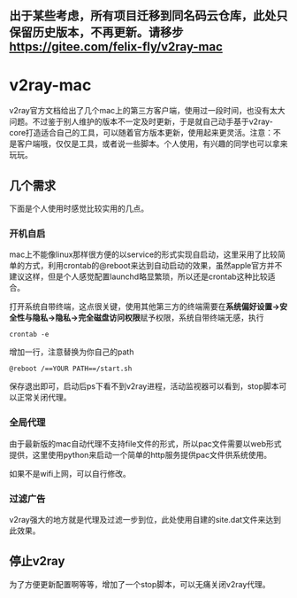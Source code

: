 ## **出于某些考虑，所有项目迁移到同名码云仓库，此处只保留历史版本，不再更新。请移步 https://gitee.com/felix-fly/v2ray-mac**

# v2ray-mac

v2ray官方文档给出了几个mac上的第三方客户端，使用过一段时间，也没有太大问题。不过鉴于别人维护的版本不一定及时更新，于是就自己动手基于v2ray-core打造适合自己的工具，可以随着官方版本更新，使用起来更灵活。注意：不是客户端哦，仅仅是工具，或者说一些脚本。个人使用，有兴趣的同学也可以拿来玩玩。

## 几个需求

下面是个人使用时感觉比较实用的几点。

### 开机自启

mac上不能像linux那样很方便的以service的形式实现自启动，这里采用了比较简单的方式，利用crontab的@reboot来达到自动启动的效果，虽然apple官方并不建议这样，但是个人感觉配置launchd略显繁琐，所以还是crontab这种比较适合。

打开系统自带终端，这点很关键，使用其他第三方的终端需要在**系统偏好设置->安全性与隐私->隐私->完全磁盘访问权限**赋予权限，系统自带终端无感，执行

```
crontab -e
```

增加一行，注意替换为你自己的path

```
@reboot /==YOUR PATH==/start.sh
```

保存退出即可，启动后ps下看不到v2ray进程，活动监视器可以看到，stop脚本可以正常关闭代理。

### 全局代理

由于最新版的mac自动代理不支持file文件的形式，所以pac文件需要以web形式提供，这里使用python来启动一个简单的http服务提供pac文件供系统使用。

如果不是wifi上网，可以自行修改。

### 过滤广告

v2ray强大的地方就是代理及过滤一步到位，此处使用自建的site.dat文件来达到此效果。

## 停止v2ray

为了方便更新配置啊等等，增加了一个stop脚本，可以无痛关闭v2ray代理。
